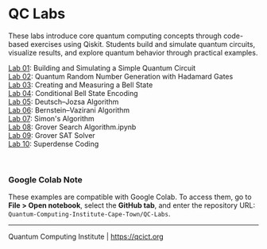 # QC Labs
These labs introduce core quantum computing concepts through code-based exercises using Qiskit. Students build and simulate quantum circuits, visualize results, and explore quantum behavior through practical examples.

[Lab 01](Lab%2001%20-%20quantum%20circuit.ipynb): Building and Simulating a Simple Quantum Circuit<br>
[Lab 02](Lab%2002%20-%20QRNG.ipynb): Quantum Random Number Generation with Hadamard Gates<br>
[Lab 03](Lab%2003%20-%20Bell%20state.ipynb): Creating and Measuring a Bell State<br>
[Lab 04](Lab%2004%20-%20Conditional%20Bell%20State%20Encoding.ipynb): Conditional Bell State Encoding<br>
[Lab 05](Lab%2005%20-%20Deutsch–Jozsa%20algorithm.ipynb): Deutsch–Jozsa Algorithm<br>
[Lab 06](Lab%2006%20-%20Bernstein–Vazirani%20algorithm.ipynb): Bernstein–Vazirani Algorithm<br>
[Lab 07](Lab%2007%20-%20Simons%20algorithm.ipynb): Simon's Algorithm<br>
[Lab 08](Lab%2008%20-%20Grover%20Search%20Algorithm.ipynb): Grover Search Algorithm.ipynb<br>
[Lab 09](Lab%2009%20-%20Grover%20SAT%20Solver.ipynb): Grover SAT Solver<br>
[Lab 10](Lab%2010%20-%20Superdense%20coding.ipynb): Superdense Coding<br>

<br>

### Google Colab Note
These examples are compatible with Google Colab. To access them, go to **File > Open notebook**, select the **GitHub tab**, and enter the repository URL: 
`Quantum-Computing-Institute-Cape-Town/QC-Labs`.

---
Quantum Computing Institute | https://qcict.org
